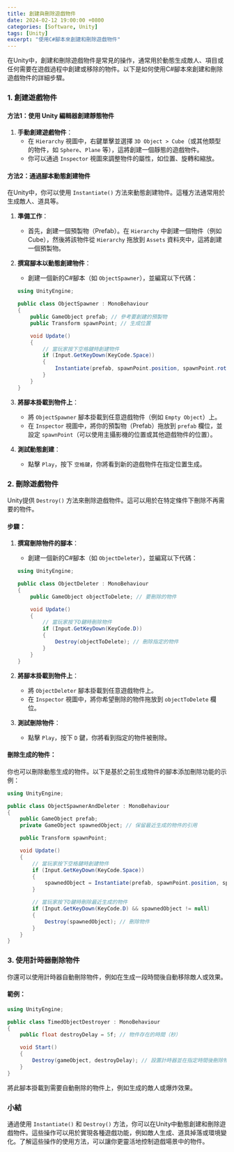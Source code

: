 ```yaml
---
title: 創建與刪除遊戲物件
date: 2024-02-12 19:00:00 +0800
categories: [Software, Unity]
tags: [Unity] 
excerpt: "使用C#腳本來創建和刪除遊戲物件"
---
```


在Unity中，創建和刪除遊戲物件是常見的操作，通常用於動態生成敵人、項目或任何需要在遊戲過程中創建或移除的物件。以下是如何使用C#腳本來創建和刪除遊戲物件的詳細步驟。

### **1. 創建遊戲物件**

#### **方法1：使用 Unity 編輯器創建靜態物件**

1. **手動創建遊戲物件**：
   - 在 `Hierarchy` 視圖中，右鍵單擊並選擇 `3D Object > Cube`（或其他類型的物件，如 `Sphere`、`Plane` 等），這將創建一個靜態的遊戲物件。
   - 你可以通過 `Inspector` 視圖來調整物件的屬性，如位置、旋轉和縮放。

#### **方法2：通過腳本動態創建物件**

在Unity中，你可以使用 `Instantiate()` 方法來動態創建物件。這種方法通常用於生成敵人、道具等。

1. **準備工作**：
   - 首先，創建一個預製物（Prefab）。在 `Hierarchy` 中創建一個物件（例如Cube），然後將該物件從 `Hierarchy` 拖放到 `Assets` 資料夾中，這將創建一個預製物。

2. **撰寫腳本以動態創建物件**：
   - 創建一個新的C#腳本（如 `ObjectSpawner`），並編寫以下代碼：

   ```csharp
   using UnityEngine;

   public class ObjectSpawner : MonoBehaviour
   {
       public GameObject prefab; // 參考要創建的預製物
       public Transform spawnPoint; // 生成位置

       void Update()
       {
           // 當玩家按下空格鍵時創建物件
           if (Input.GetKeyDown(KeyCode.Space))
           {
               Instantiate(prefab, spawnPoint.position, spawnPoint.rotation); // 創建物件
           }
       }
   }
   ```

3. **將腳本掛載到物件上**：
   - 將 `ObjectSpawner` 腳本掛載到任意遊戲物件（例如 `Empty Object`）上。
   - 在 `Inspector` 視圖中，將你的預製物（Prefab）拖放到 `prefab` 欄位，並設定 `spawnPoint`（可以使用主攝影機的位置或其他遊戲物件的位置）。

4. **測試動態創建**：
   - 點擊 `Play`，按下 `空格鍵`，你將看到新的遊戲物件在指定位置生成。

### **2. 刪除遊戲物件**

Unity提供 `Destroy()` 方法來刪除遊戲物件。這可以用於在特定條件下刪除不再需要的物件。

#### **步驟**：

1. **撰寫刪除物件的腳本**：
   - 創建一個新的C#腳本（如 `ObjectDeleter`），並編寫以下代碼：

   ```csharp
   using UnityEngine;

   public class ObjectDeleter : MonoBehaviour
   {
       public GameObject objectToDelete; // 要刪除的物件

       void Update()
       {
           // 當玩家按下D鍵時刪除物件
           if (Input.GetKeyDown(KeyCode.D))
           {
               Destroy(objectToDelete); // 刪除指定的物件
           }
       }
   }
   ```

2. **將腳本掛載到物件上**：
   - 將 `ObjectDeleter` 腳本掛載到任意遊戲物件上。
   - 在 `Inspector` 視圖中，將你希望刪除的物件拖放到 `objectToDelete` 欄位。

3. **測試刪除物件**：
   - 點擊 `Play`，按下 `D` 鍵，你將看到指定的物件被刪除。

#### **刪除生成的物件**：

你也可以刪除動態生成的物件。以下是基於之前生成物件的腳本添加刪除功能的示例：

```csharp
using UnityEngine;

public class ObjectSpawnerAndDeleter : MonoBehaviour
{
    public GameObject prefab;
    private GameObject spawnedObject; // 保留最近生成的物件的引用

    public Transform spawnPoint;

    void Update()
    {
        // 當玩家按下空格鍵時創建物件
        if (Input.GetKeyDown(KeyCode.Space))
        {
            spawnedObject = Instantiate(prefab, spawnPoint.position, spawnPoint.rotation); // 創建物件並保存引用
        }

        // 當玩家按下D鍵時刪除最近生成的物件
        if (Input.GetKeyDown(KeyCode.D) && spawnedObject != null)
        {
            Destroy(spawnedObject); // 刪除物件
        }
    }
}
```

### **3. 使用計時器刪除物件**

你還可以使用計時器自動刪除物件，例如在生成一段時間後自動移除敵人或效果。

#### **範例**：

```csharp
using UnityEngine;

public class TimedObjectDestroyer : MonoBehaviour
{
    public float destroyDelay = 5f; // 物件存在的時間（秒）

    void Start()
    {
        Destroy(gameObject, destroyDelay); // 設置計時器並在指定時間後刪除物件
    }
}
```

將此腳本掛載到需要自動刪除的物件上，例如生成的敵人或爆炸效果。

### **小結**

通過使用 `Instantiate()` 和 `Destroy()` 方法，你可以在Unity中動態創建和刪除遊戲物件。這些操作可以用於實現各種遊戲功能，例如敵人生成、道具掉落或環境變化。了解這些操作的使用方法，可以讓你更靈活地控制遊戲場景中的物件。
